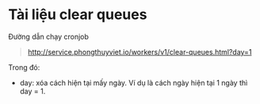 # Tài liệu clear queues

Đường dẫn chạy cronjob
> http://service.phongthuyviet.io/workers/v1/clear-queues.html?day=1

Trong đó:
- day: xóa cách hiện tại mấy ngày. Ví dụ là cách ngày hiện tại 1 ngày thì day = 1.
